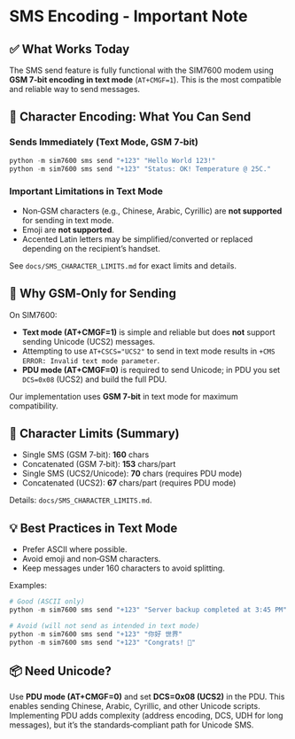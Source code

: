 # SMS Encoding - Important Note

## ✅ What Works Today

The SMS send feature is fully functional with the SIM7600 modem using **GSM 7‑bit encoding in text mode** (`AT+CMGF=1`). This is the most compatible and reliable way to send messages.

## 📝 Character Encoding: What You Can Send

### Sends Immediately (Text Mode, GSM 7‑bit)

```powershell
python -m sim7600 sms send "+123" "Hello World 123!"
python -m sim7600 sms send "+123" "Status: OK! Temperature @ 25C."
```

### Important Limitations in Text Mode

- Non‑GSM characters (e.g., Chinese, Arabic, Cyrillic) are **not supported** for sending in text mode.
- Emoji are **not supported**.
- Accented Latin letters may be simplified/converted or replaced depending on the recipient’s handset.

See `docs/SMS_CHARACTER_LIMITS.md` for exact limits and details.

## 🔧 Why GSM‑Only for Sending

On SIM7600:

- **Text mode (AT+CMGF=1)** is simple and reliable but does **not** support sending Unicode (UCS2) messages.
- Attempting to use `AT+CSCS="UCS2"` to send in text mode results in `+CMS ERROR: Invalid text mode parameter`.
- **PDU mode (AT+CMGF=0)** is required to send Unicode; in PDU you set `DCS=0x08` (UCS2) and build the full PDU.

Our implementation uses **GSM 7‑bit** in text mode for maximum compatibility.

## 📏 Character Limits (Summary)

- Single SMS (GSM 7‑bit): **160** chars
- Concatenated (GSM 7‑bit): **153** chars/part
- Single SMS (UCS2/Unicode): **70** chars (requires PDU mode)
- Concatenated (UCS2): **67** chars/part (requires PDU mode)

Details: `docs/SMS_CHARACTER_LIMITS.md`.

## 💡 Best Practices in Text Mode

- Prefer ASCII where possible.
- Avoid emoji and non‑GSM characters.
- Keep messages under 160 characters to avoid splitting.

Examples:

```powershell
# Good (ASCII only)
python -m sim7600 sms send "+123" "Server backup completed at 3:45 PM"

# Avoid (will not send as intended in text mode)
python -m sim7600 sms send "+123" "你好 世界"
python -m sim7600 sms send "+123" "Congrats! 🎉"
```

## 📦 Need Unicode?

Use **PDU mode (AT+CMGF=0)** and set **DCS=0x08 (UCS2)** in the PDU. This enables sending Chinese, Arabic, Cyrillic, and other Unicode scripts. Implementing PDU adds complexity (address encoding, DCS, UDH for long messages), but it’s the standards‑compliant path for Unicode SMS.
